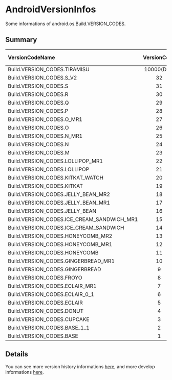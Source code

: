 # AndroidVersionInfos

Some informations of android.os.Build.VERSION_CODES.

## Summary

| VersionCodeName                             | VersionCode   | API Level   | Name                                                                                | Time    |
| :-                                          | :-:           | :-:         | :-                                                                                  | :-:     |
| Build.VERSION_CODES.TIRAMISU                | 10000(Dev)    | Tiramisu    | [13.0(Tiramisu)](https://developer.android.com/about/versions/13)                   | TBD     |
| Build.VERSION_CODES.S_V2                    | 32            | 32          | [12L](https://developer.android.com/about/versions/12/12L)                          | TBD     |
| Build.VERSION_CODES.S                       | 31            | 31          | [12.0(S)](https://developer.android.com/about/versions/12)                          | 2021.10 |
| Build.VERSION_CODES.R                       | 30            | 30          | [11.0(R)](https://developer.android.com/about/versions/11)                          | 2020.09 |
| Build.VERSION_CODES.Q                       | 29            | 29          | [10.0(Q)](https://developer.android.com/about/versions/10)                          | 2019.09 |
| Build.VERSION_CODES.P                       | 28            | 28          | [9.0(Pie)](https://developer.android.com/about/versions/pie)                        | 2018.08 |
| Build.VERSION_CODES.O_MR1                   | 27            | 27          | [8.1(Oreo)](https://developer.android.com/about/versions/oreo/android-8.1)          | 2017.12 |
| Build.VERSION_CODES.O                       | 26            | 26          | [8.0(Oreo)](https://developer.android.com/about/versions/oreo)                      | 2017.08 |
| Build.VERSION_CODES.N_MR1                   | 25            | 25          | [7.1.1(Nougat)](https://developer.android.com/about/versions/nougat/android-7.1)    | 2016.10 |
| Build.VERSION_CODES.N                       | 24            | 24          | [7.0(Nougat)](https://developer.android.com/about/versions/nougat)                  | 2016.08 |
| Build.VERSION_CODES.M                       | 23            | 23          | [6.0(Marshmallow)](https://developer.android.com/about/versions/marshmallow)        | 2015.10 |
| Build.VERSION_CODES.LOLLIPOP_MR1            | 22            | 22          | [5.1(Lollipop)](https://developer.android.com/about/versions/lollipop/android-5.1)  | 2015.03 |
| Build.VERSION_CODES.LOLLIPOP                | 21            | 21          | [5.0(Lollipop)](https://developer.android.com/about/versions/lollipop)              | 2014.11 |
| Build.VERSION_CODES.KITKAT_WATCH            | 20            | 20          | 4.4W(KitKat Wear)                                                                   | 2014.06 |
| Build.VERSION_CODES.KITKAT                  | 19            | 19          | [4.4(KitKat)](https://developer.android.com/about/versions/kitkat)                  | 2013.10 |
| Build.VERSION_CODES.JELLY_BEAN_MR2          | 18            | 18          | 4.3(Jelly Bean)                                                                     | 2013.07 |
| Build.VERSION_CODES.JELLY_BEAN_MR1          | 17            | 17          | 4.2(Jelly Bean)                                                                     | 2012.11 |
| Build.VERSION_CODES.JELLY_BEAN              | 16            | 16          | 4.1(Jelly Bean)                                                                     | 2012.07 |
| Build.VERSION_CODES.ICE_CREAM_SANDWICH_MR1  | 15            | 15          | 4.0.3(IceCreamSandwich)                                                             | 2011.12 |
| Build.VERSION_CODES.ICE_CREAM_SANDWICH      | 14            | 14          | 4.0(IceCreamSandwich)                                                               | 2011.10 |
| Build.VERSION_CODES.HONEYCOMB_MR2           | 13            | 13          | 3.2(Honeycomb)                                                                      | 2011.07 |
| Build.VERSION_CODES.HONEYCOMB_MR1           | 12            | 12          | 3.1(Honeycomb)                                                                      | 2011.05 |
| Build.VERSION_CODES.HONEYCOMB               | 11            | 11          | 3.0(Honeycomb)                                                                      | 2011.02 |
| Build.VERSION_CODES.GINGERBREAD_MR1         | 10            | 10          | 2.3.3(Gingerbread)                                                                  | 2011.02 |
| Build.VERSION_CODES.GINGERBREAD             | 9             | 9           | 2.3(Gingerbread)                                                                    | 2010.12 |
| Build.VERSION_CODES.FROYO                   | 8             | 8           | 2.2(Froyo)                                                                          | 2010.05 |
| Build.VERSION_CODES.ECLAIR_MR1              | 7             | 7           | 2.1(Eclair)                                                                         | 2010.01 |
| Build.VERSION_CODES.ECLAIR_0_1              | 6             | 6           | 2.0.1(Eclair)                                                                       | 2009.12 |
| Build.VERSION_CODES.ECLAIR                  | 5             | 5           | 2.0(Eclair)                                                                         | 2009.10 |
| Build.VERSION_CODES.DONUT                   | 4             | 4           | 1.6(Donut)                                                                          | 2009.09 |
| Build.VERSION_CODES.CUPCAKE                 | 3             | 3           | 1.5(Cupcake)                                                                        | 2009.04 |
| Build.VERSION_CODES.BASE_1_1                | 2             | 2           | 1.1                                                                                 | 2009.02 |
| Build.VERSION_CODES.BASE                    | 1             | 1           | 1.0                                                                                 | 2008.09 |

## Details

You can see more version history informations [here](https://en.wikipedia.org/wiki/Android_version_history), and more develop informations [here](https://developer.android.com/about/versions).
